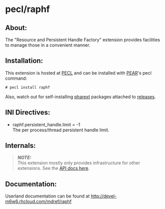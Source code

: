 # pecl/raphf

## About:

The "Resource and Persistent Handle Factory" extension provides facilities to manage those in a convenient manner.

## Installation:

This extension is hosted at [PECL](http://pecl.php.net) and can be installed with [PEAR](http://pear.php.net)'s pecl command:

    # pecl install raphf

Also, watch out for self-installing [pharext](https://github.com/m6w6/pharext) packages attached to [releases](https://github.com/m6w6/ext-raphf/releases).


## INI Directives:

* raphf.persistent_handle.limit = -1  
  The per process/thread persistent handle limit.

## Internals:

> ***NOTE:***  
  This extension mostly only provides infrastructure for other extensions.
  See the [API docs here](http://m6w6.github.io/ext-raphf/).

## Documentation:

Userland documentation can be found at http://devel-m6w6.rhcloud.com/mdref/raphf
